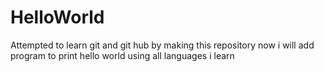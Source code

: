# HelloWorld
Attempted to learn git and git hub by making this repository
now i will add program to print hello world using all languages i learn